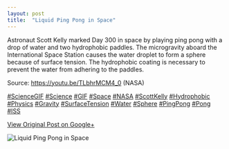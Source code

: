 ```yaml
---
layout: post
title:  "Liquid Ping Pong in Space"
---
```


Astronaut Scott Kelly marked Day 300 in space by playing ping pong with a drop
of water and two hydrophobic paddles. The microgravity aboard the
International Space Station causes the water droplet to form a sphere because
of surface tension. The hydrophobic coating is necessary to prevent the water
from adhering to the paddles.  
  
Source: <https://youtu.be/TLbhrMCM4_0> (NASA)  
  
[#ScienceGIF](https://plus.google.com/s/%23ScienceGIF/posts)
[#Science](https://plus.google.com/s/%23Science/posts)
[#GIF](https://plus.google.com/s/%23GIF/posts)
[#Space](https://plus.google.com/s/%23Space/posts)
[#NASA](https://plus.google.com/s/%23NASA/posts)
[#ScottKelly](https://plus.google.com/s/%23ScottKelly/posts)
[#Hydrophobic](https://plus.google.com/s/%23Hydrophobic/posts)
[#Physics](https://plus.google.com/s/%23Physics/posts)
[#Gravity](https://plus.google.com/s/%23Gravity/posts)
[#SurfaceTension](https://plus.google.com/s/%23SurfaceTension/posts)
[#Water](https://plus.google.com/s/%23Water/posts)
[#Sphere](https://plus.google.com/s/%23Sphere/posts)
[#PingPong](https://plus.google.com/s/%23PingPong/posts)
[#Pong](https://plus.google.com/s/%23Pong/posts)
[#ISS](https://plus.google.com/s/%23ISS/posts)

[View Original Post on Google+](https://plus.google.com/+ColinSullender/posts/MYCDn75BUzY)

![Liquid Ping Pong in Space](/assets/img/2016-01-23-Liquid-Ping-Pong-in-Space.gif)
